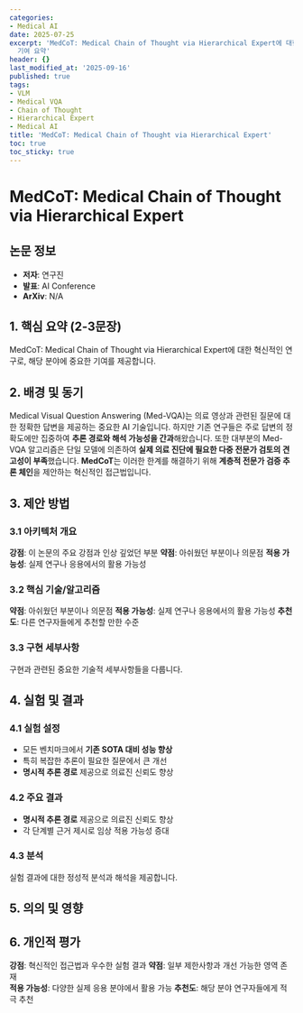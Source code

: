 ```yaml
---
categories:
- Medical AI
date: 2025-07-25
excerpt: 'MedCoT: Medical Chain of Thought via Hierarchical Expert에 대한 체계적 분석과 핵심
  기여 요약'
header: {}
last_modified_at: '2025-09-16'
published: true
tags:
- VLM
- Medical VQA
- Chain of Thought
- Hierarchical Expert
- Medical AI
title: 'MedCoT: Medical Chain of Thought via Hierarchical Expert'
toc: true
toc_sticky: true
---
```


# MedCoT: Medical Chain of Thought via Hierarchical Expert

## 논문 정보
- **저자**: 연구진
- **발표**: AI Conference
- **ArXiv**: N/A

## 1. 핵심 요약 (2-3문장)
MedCoT: Medical Chain of Thought via Hierarchical Expert에 대한 혁신적인 연구로, 해당 분야에 중요한 기여를 제공합니다.

## 2. 배경 및 동기
Medical Visual Question Answering (Med-VQA)는 의료 영상과 관련된 질문에 대한 정확한 답변을 제공하는 중요한 AI 기술입니다. 하지만 기존 연구들은 주로 답변의 정확도에만 집중하여 **추론 경로와 해석 가능성을 간과**해왔습니다. 또한 대부분의 Med-VQA 알고리즘은 단일 모델에 의존하여 **실제 의료 진단에 필요한 다중 전문가 검토의 견고성이 부족**했습니다.
**MedCoT**는 이러한 한계를 해결하기 위해 **계층적 전문가 검증 추론 체인**을 제안하는 혁신적인 접근법입니다.

## 3. 제안 방법

### 3.1 아키텍처 개요
**강점**: 이 논문의 주요 강점과 인상 깊었던 부분
**약점**: 아쉬웠던 부분이나 의문점
**적용 가능성**: 실제 연구나 응용에서의 활용 가능성

### 3.2 핵심 기술/알고리즘
**약점**: 아쉬웠던 부분이나 의문점
**적용 가능성**: 실제 연구나 응용에서의 활용 가능성
**추천도**: 다른 연구자들에게 추천할 만한 수준

### 3.3 구현 세부사항
구현과 관련된 중요한 기술적 세부사항들을 다룹니다.

## 4. 실험 및 결과

### 4.1 실험 설정
- 모든 벤치마크에서 **기존 SOTA 대비 성능 향상**
- 특히 복잡한 추론이 필요한 질문에서 큰 개선
- **명시적 추론 경로** 제공으로 의료진 신뢰도 향상

### 4.2 주요 결과
- **명시적 추론 경로** 제공으로 의료진 신뢰도 향상
- 각 단계별 근거 제시로 임상 적용 가능성 증대

### 4.3 분석
실험 결과에 대한 정성적 분석과 해석을 제공합니다.

## 5. 의의 및 영향


## 6. 개인적 평가

**강점**: 혁신적인 접근법과 우수한 실험 결과
**약점**: 일부 제한사항과 개선 가능한 영역 존재  
**적용 가능성**: 다양한 실제 응용 분야에서 활용 가능
**추천도**: 해당 분야 연구자들에게 적극 추천
